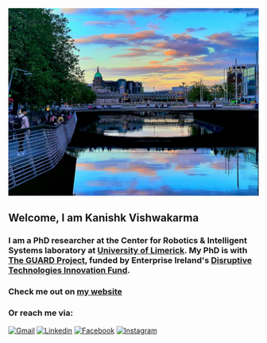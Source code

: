 <img src="dublin.jpg" width="2500px">

## Welcome, I am Kanishk Vishwakarma


### I am a PhD researcher at the Center for Robotics & Intelligent Systems laboratory at [University of Limerick](https://www.ul.ie/). My PhD is with [The GUARD Project](https://theguardproject.com/), funded by Enterprise Ireland's [Disruptive Technologies Innovation Fund](https://enterprise.gov.ie/en/what-we-do/innovation-research-development/disruptive-technologies-innovation-fund/).

### Check me out on [my website](http://kanishkanarch.github.io/)

### Or reach me via:

[![Gmail](https://img.shields.io/badge/Gmail-D14836?style=for-the-badge&logo=gmail&logoColor=white)](mailto:kanishkanarch@gmail.com)
[![Linkedin](https://img.shields.io/badge/LinkedIn-0077B5?style=for-the-badge&logo=linkedin&logoColor=white)](https://www.linkedin.com/in/kanishkanarch/)
[![Facebook](https://img.shields.io/badge/Facebook-1877F2?style=for-the-badge&logo=facebook&logoColor=white)](https://www.facebook.com/kanishkanarch)
[![Instagram](https://img.shields.io/badge/Instagram-E4405F?style=for-the-badge&logo=instagram&logoColor=white)](https://www.instagram.com/kanishkanarch)
